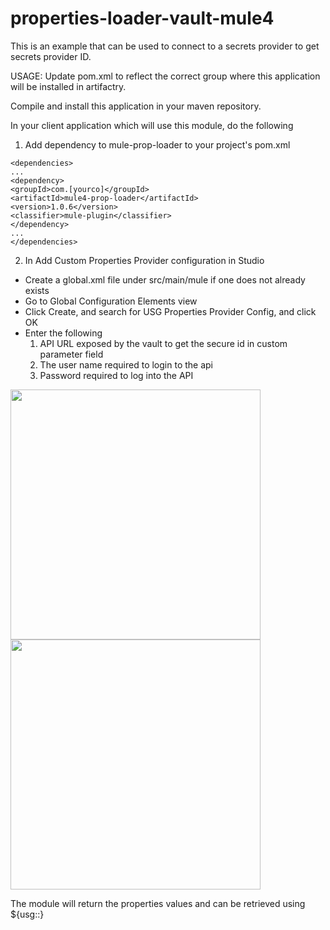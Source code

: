 # properties-loader-vault-mule4

This is an example that can be used to connect to a secrets provider to get secrets provider ID.

USAGE:
Update pom.xml to reflect the correct group where this application will be installed in artifactry.

Compile and install this application in your maven repository.

In your client application which will use this module, do the following

1) Add dependency to mule-prop-loader to your project's pom.xml
```
<dependencies>
...
<dependency>
<groupId>com.[yourco]</groupId>
<artifactId>mule4-prop-loader</artifactId>
<version>1.0.6</version>
<classifier>mule-plugin</classifier>
</dependency>
...
</dependencies>
```

2. In Add Custom Properties Provider configuration in Studio
 - Create a global.xml file under src/main/mule if one does not already exists
 - Go to Global Configuration Elements view
 - Click Create, and search for USG Properties Provider Config, and click OK
 - Enter the following
    1) API URL exposed by the vault to get the secure id in custom parameter field
    2) The user name required to login to the api
    3) Password required to log into the API
    
  <img src="https://user-images.githubusercontent.com/62348820/102548956-03953100-4081-11eb-86ee-7d2ea2e07648.png" width="400" height="400"/>
    <img src="https://user-images.githubusercontent.com/62348820/102549296-7c948880-4081-11eb-8056-7f814f49cda6.png" width="400" height="400"/>


The module will return the properties values  and can be retrieved using ${usg::<propertyKey>}

